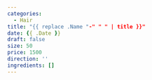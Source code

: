 ```yaml
---
categories:
  - Hair
title: "{{ replace .Name "-" " " | title }}"
date: {{ .Date }}
draft: false
size: 50
price: 1500
direction: ''
ingredients: []
---
```

